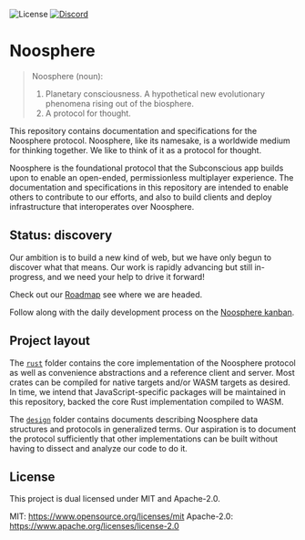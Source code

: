![License](https://img.shields.io/badge/license-MIT%2FApache--2.0-blue)
[![Discord](https://img.shields.io/discord/1003419732516552724.svg?logo=discord&colorB=7289DA)](https://discord.gg/HmHypb6DCj)

# Noosphere

> Noosphere (noun):
> 1. Planetary consciousness. A hypothetical new evolutionary phenomena rising out of the biosphere.
> 2. A protocol for thought.

This repository contains documentation and specifications for the Noosphere protocol. Noosphere, like its namesake, is a worldwide medium for thinking together. We like to think of it as a protocol for thought.

Noosphere is the foundational protocol that the Subconscious app builds upon to enable an open-ended, permissionless multiplayer experience. The documentation and specifications in this repository are intended to enable others to contribute to our efforts, and also to build clients and deploy infrastructure that interoperates over Noosphere.

## Status: discovery

Our ambition is to build a new kind of web, but we have only begun to discover what that means. Our work is rapidly advancing but still in-progress, and we need your help to drive it forward!

Check out our [Roadmap](roadmap) see where we are headed.

Follow along with the daily development process on the [Noosphere kanban](noosphere-kanban).

## Project layout

The [`rust`](rust) folder contains the core implementation of the Noosphere protocol as well as convenience abstractions and a reference client and server. Most crates can be compiled for native targets and/or WASM targets as desired. In time, we intend that JavaScript-specific packages will be maintained in this repository, backed the core Rust implementation compiled to WASM.

The [`design`](design) folder contains documents describing Noosphere data structures and protocols in generalized terms. Our aspiration is to document the protocol sufficiently that other implementations can be built without having to dissect and analyze our code to do it.

## License

This project is dual licensed under MIT and Apache-2.0.

MIT: https://www.opensource.org/licenses/mit
Apache-2.0: https://www.apache.org/licenses/license-2.0

[ucan]: https://ucan.xyz/
[noosphere]: https://en.wikipedia.org/wiki/Noosphere#cite_note-4:~:text=The%20noosphere%20represents%20the%20highest%20stage%20of%20biospheric%20development%2C%20its%20defining%20factor%20being%20the%20development%20of%20humankind%27s%20rational%20activities.
[rust]: https://github.com/subconsciousnetwork/noosphere/main/rust/
[design]: https://github.com/subconsciousnetwork/noosphere/main/design/
[roadmap-board]: https://github.com/orgs/subconsciousnetwork/projects/1/views/4
[noosphere-kanban]: https://github.com/orgs/subconsciousnetwork/projects/2/views/1
